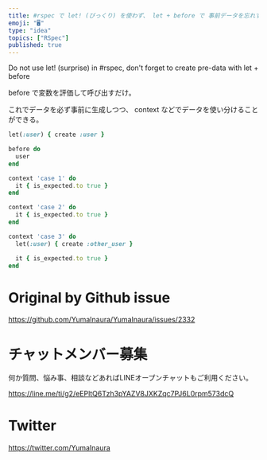 ```yaml
---
title: #rspec で let! (びっくり) を使わず、 let + before で 事前データを忘れずに生成する
emoji: "🖥"
type: "idea"
topics: ["RSpec"]
published: true
---
```


Do not use let! (surprise) in #rspec, don't forget to create pre-data with let + before


before で変数を評価して呼び出すだけ。

これでデータを必ず事前に生成しつつ、 context などでデータを使い分けることができる。

```rb
let(:user) { create :user }

before do
  user
end

context 'case 1' do
  it { is_expected.to true }
end

context 'case 2' do
  it { is_expected.to true }
end

context 'case 3' do
  let(:user) { create :other_user }

  it { is_expected.to true }
end

```


# Original by Github issue

https://github.com/YumaInaura/YumaInaura/issues/2332








<!-- Update From Qiita API -->

# チャットメンバー募集


何か質問、悩み事、相談などあればLINEオープンチャットもご利用ください。

https://line.me/ti/g2/eEPltQ6Tzh3pYAZV8JXKZqc7PJ6L0rpm573dcQ





# Twitter


https://twitter.com/YumaInaura


<!-- Update From Qiita API -->


